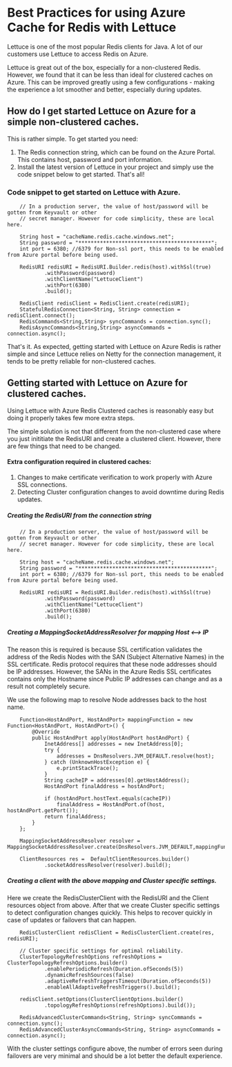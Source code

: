 # Best Practices for using Azure Cache for Redis with Lettuce

Lettuce is one of the most popular Redis clients for Java. A lot of our customers use Lettuce to access Redis on Azure.

Lettuce is great out of the box, especially for a non-clustered Redis. However, we found that it can be less than ideal for clustered caches on Azure. This can be improved greatly using a few configurations - making the experience a lot smoother and better, especially during updates.


## How do I get started Lettuce on Azure for a simple non-clustered caches.

This is rather simple. To get started you need:

1. The Redis connection string, which can be found on the Azure Portal. This contains host, password and port information. 
2. Install the latest version of Lettuce in your project and simply use the code snippet below to get started. That's all!


### Code snippet to get started on Lettuce with Azure.

        // In a production server, the value of host/password will be gotten from Keyvault or other 
        // secret manager. However for code simplicity, these are local here. 
        
        String host = "cacheName.redis.cache.windows.net";
        String password = "*******************************************";
        int port = 6380; //6379 for Non-ssl port, this needs to be enabled from Azure portal before being used.

        RedisURI redisURI = RedisURI.Builder.redis(host).withSsl(true)
                .withPassword(password)
                .withClientName("LettuceClient")
                .withPort(6380)
                .build();

        RedisClient redisClient = RedisClient.create(redisURI);
        StatefulRedisConnection<String, String> connection = redisClient.connect();
        RedisCommands<String,String> syncCommands = connection.sync();
        RedisAsyncCommands<String,String> asyncCommands = connection.async();


That's it. As expected, getting started with Lettuce on Azure Redis is rather simple and since Lettuce relies on Netty for the connection management, it tends to be pretty reliable for non-clustered caches. 


## Getting started with Lettuce on Azure for clustered caches. 

Using Lettuce with Azure Redis Clustered caches is reasonably easy but doing it properly takes few more extra steps. 

The simple solution is not that different from the non-clustered case where you just inititiate the RedisURI and create a clustered client. However, there are few things that need to be changed. 

#### Extra configuration required in clustered caches:

1. Changes to make certificate verification to work properly with Azure SSL connections. 
2. Detecting Cluster configuration changes to avoid downtime during Redis updates. 


##### Creating the RedisURI from the connection string

        // In a production server, the value of host/password will be gotten from Keyvault or other 
        // secret manager. However for code simplicity, these are local here. 
        
        String host = "cacheName.redis.cache.windows.net";
        String password = "*******************************************";
        int port = 6380; //6379 for Non-ssl port, this needs to be enabled from Azure portal before being used.        

        RedisURI redisURI = RedisURI.Builder.redis(host).withSsl(true)
                .withPassword(password)
                .withClientName("LettuceClient")
                .withPort(6380)
                .build();


##### Creating a MappingSocketAddressResolver for mapping Host <--> IP
The reason this is required is because SSL certification validates the address of the Redis Nodes with the SAN (Subject Alternative Names) in the SSL certificate. Redis protocol requires that these node addresses should be IP addresses. However, the SANs in the Azure Redis SSL certificates contains only the Hostname since Public IP addresses can change and as a result not completely secure. 

We use the following map to resolve Node addresses back to the host name. 

        Function<HostAndPort, HostAndPort> mappingFunction = new Function<HostAndPort, HostAndPort>() {
            @Override
            public HostAndPort apply(HostAndPort hostAndPort) {
                InetAddress[] addresses = new InetAddress[0];
                try {
                    addresses = DnsResolvers.JVM_DEFAULT.resolve(host);
                } catch (UnknownHostException e) {
                    e.printStackTrace();
                }
                String cacheIP = addresses[0].getHostAddress();
                HostAndPort finalAddress = hostAndPort;

                if (hostAndPort.hostText.equals(cacheIP))
                    finalAddress = HostAndPort.of(host, hostAndPort.getPort());
                return finalAddress;
            }
        };

        MappingSocketAddressResolver resolver = MappingSocketAddressResolver.create(DnsResolvers.JVM_DEFAULT,mappingFunction);

        ClientResources res =  DefaultClientResources.builder()
                .socketAddressResolver(resolver).build();


##### Creating a client with the above mapping and Cluster specific settings. 
Here we create the RedisClusterClient with the RedisURI and the Client resources object from above. 
After that we create Cluster specific settings to detect configuration changes quickly. This helps to recover quickly in case of updates or failovers that can happen. 


        RedisClusterClient redisClient = RedisClusterClient.create(res, redisURI);    

        // Cluster specific settings for optimal reliability. 
        ClusterTopologyRefreshOptions refreshOptions = ClusterTopologyRefreshOptions.builder()
                .enablePeriodicRefresh(Duration.ofSeconds(5))
                .dynamicRefreshSources(false)
                .adaptiveRefreshTriggersTimeout(Duration.ofSeconds(5))
                .enableAllAdaptiveRefreshTriggers().build();

        redisClient.setOptions(ClusterClientOptions.builder()
                .topologyRefreshOptions(refreshOptions).build());

        RedisAdvancedClusterCommands<String, String> syncCommands = connection.sync();
        RedisAdvancedClusterAsyncCommands<String, String> asyncCommands = connection.async();


With the cluster settings configure above, the number of errors seen during failovers are very minimal and should be a lot better the default experience. 






